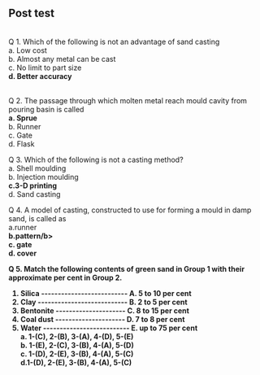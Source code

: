 ## Post test
<br>
Q 1. Which of the following is not an advantage of sand casting <br>
a. Low cost<br>
b. Almost any metal can be cast  <br>
c. No limit to part size<br>
<b>d. Better accuracy</b><br><br>

Q 2. The passage through which  molten metal reach mould cavity from pouring basin is called<br>
<b>a. Sprue</b><br>
b. Runner<br>
c. Gate<br>
d. Flask<br>

Q 3. Which of the following is not a casting method? <br>
a. Shell moulding<br>
b. Injection moulding<br>
<b>c.3-D printing</b><br>
d. Sand casting<br>

Q 4.   A model of casting, constructed to use for forming a mould in damp sand, is called as<br>
a.runner<br>
<b>b.pattern/b><br>
c. gate<br>
d. cover <br>

Q 5. Match the following contents of green sand in Group 1 with their approximate per cent in Group 2.

1. Silica -------------------------- A. 5 to 10 per cent
2. Clay --------------------------- B. 2 to 5 per cent
3. Bentonite --------------------- C. 8 to 15 per cent
4. Coal dust --------------------- D. 7 to 8 per cent
5. Water -------------------------- E. up to 75 per cent  <br>
a. 1-(C), 2-(B), 3-(A), 4-(D), 5-(E)<br>
<b>b. 1-(E), 2-(C), 3-(B), 4-(A), 5-(D)</b><br>
c. 1-(D), 2-(E), 3-(B), 4-(A), 5-(C)<br>
d.1-(D), 2-(E), 3-(B), 4-(A), 5-(C)<br>
